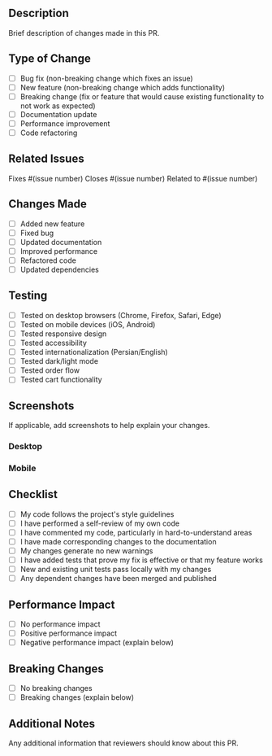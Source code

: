 ## Description
Brief description of changes made in this PR.

## Type of Change
- [ ] Bug fix (non-breaking change which fixes an issue)
- [ ] New feature (non-breaking change which adds functionality)
- [ ] Breaking change (fix or feature that would cause existing functionality to not work as expected)
- [ ] Documentation update
- [ ] Performance improvement
- [ ] Code refactoring

## Related Issues
Fixes #(issue number)
Closes #(issue number)
Related to #(issue number)

## Changes Made
- [ ] Added new feature
- [ ] Fixed bug
- [ ] Updated documentation
- [ ] Improved performance
- [ ] Refactored code
- [ ] Updated dependencies

## Testing
- [ ] Tested on desktop browsers (Chrome, Firefox, Safari, Edge)
- [ ] Tested on mobile devices (iOS, Android)
- [ ] Tested responsive design
- [ ] Tested accessibility
- [ ] Tested internationalization (Persian/English)
- [ ] Tested dark/light mode
- [ ] Tested order flow
- [ ] Tested cart functionality

## Screenshots
If applicable, add screenshots to help explain your changes.

### Desktop
<!-- Add desktop screenshots here -->

### Mobile
<!-- Add mobile screenshots here -->

## Checklist
- [ ] My code follows the project's style guidelines
- [ ] I have performed a self-review of my own code
- [ ] I have commented my code, particularly in hard-to-understand areas
- [ ] I have made corresponding changes to the documentation
- [ ] My changes generate no new warnings
- [ ] I have added tests that prove my fix is effective or that my feature works
- [ ] New and existing unit tests pass locally with my changes
- [ ] Any dependent changes have been merged and published

## Performance Impact
- [ ] No performance impact
- [ ] Positive performance impact
- [ ] Negative performance impact (explain below)

## Breaking Changes
- [ ] No breaking changes
- [ ] Breaking changes (explain below)

## Additional Notes
Any additional information that reviewers should know about this PR.
